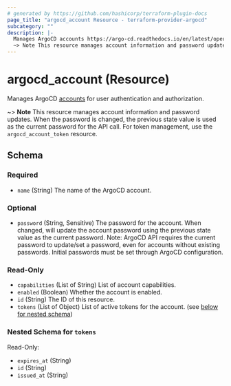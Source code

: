 ```yaml
---
# generated by https://github.com/hashicorp/terraform-plugin-docs
page_title: "argocd_account Resource - terraform-provider-argocd"
subcategory: ""
description: |-
  Manages ArgoCD accounts https://argo-cd.readthedocs.io/en/latest/operator-manual/user-management/ for user authentication and authorization.
  ~> Note This resource manages account information and password updates. When the password is changed, the previous state value is used as the current password for the API call. For token management, use the argocd_account_token resource.
---
```


# argocd_account (Resource)

Manages ArgoCD [accounts](https://argo-cd.readthedocs.io/en/latest/operator-manual/user-management/) for user authentication and authorization.

~> **Note** This resource manages account information and password updates. When the password is changed, the previous state value is used as the current password for the API call. For token management, use the `argocd_account_token` resource.



<!-- schema generated by tfplugindocs -->
## Schema

### Required

- `name` (String) The name of the ArgoCD account.

### Optional

- `password` (String, Sensitive) The password for the account. When changed, will update the account password using the previous state value as the current password. Note: ArgoCD API requires the current password to update/set a password, even for accounts without existing passwords. Initial passwords must be set through ArgoCD configuration.

### Read-Only

- `capabilities` (List of String) List of account capabilities.
- `enabled` (Boolean) Whether the account is enabled.
- `id` (String) The ID of this resource.
- `tokens` (List of Object) List of active tokens for the account. (see [below for nested schema](#nestedatt--tokens))

<a id="nestedatt--tokens"></a>
### Nested Schema for `tokens`

Read-Only:

- `expires_at` (String)
- `id` (String)
- `issued_at` (String)
